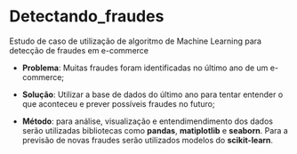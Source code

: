 # Detectando_fraudes
Estudo de caso de utilização de algoritmo de Machine Learning para detecção de fraudes em e-commerce

- **Problema**: Muitas fraudes foram identificadas no último ano de um e-commerce;

- **Solução**: Utilizar a base de dados do último ano para tentar entender o que aconteceu e prever possíveis fraudes no futuro;

- **Método**: para análise, visualização e entendimendimento dos dados serão utilizadas bibliotecas como **pandas**, **matiplotlib** e **seaborn**. Para a previsão de novas fraudes serão utilizados modelos do **scikit-learn**.
